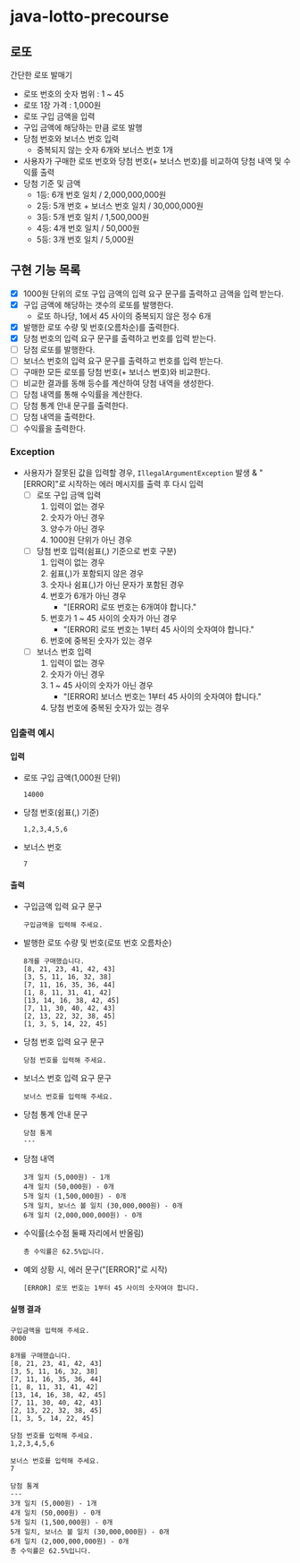 # java-lotto-precourse

## 로또

간단한 로또 발매기

- 로또 번호의 숫자 범위 : 1 ~ 45
- 로또 1장 가격 : 1,000원
- 로또 구입 금액을 입력
- 구입 금액에 해당하는 만큼 로또 발행
- 당첨 번호와 보너스 번호 입력
    - 중복되지 않는 숫자 6개와 보너스 번호 1개
- 사용자가 구매한 로또 번호와 당첨 번호(+ 보너스 번호)를 비교하여 당첨 내역 및 수익률 출력
- 당첨 기준 및 금액
    - 1등: 6개 번호 일치 / 2,000,000,000원
    - 2등: 5개 번호 + 보너스 번호 일치 / 30,000,000원
    - 3등: 5개 번호 일치 / 1,500,000원
    - 4등: 4개 번호 일치 / 50,000원
    - 5등: 3개 번호 일치 / 5,000원

## 구현 기능 목록

- [x] 1000원 단위의 로또 구입 금액의 입력 요구 문구를 출력하고 금액을 입력 받는다.
- [x] 구입 금액에 해당하는 갯수의 로또를 발행한다.
    - 로또 하나당, 1에서 45 사이의 중복되지 않은 정수 6개
- [x] 발행한 로또 수량 및 번호(오름차순)를 출력한다.
- [x] 당첨 번호의 입력 요구 문구를 출력하고 번호를 입력 받는다.
- [ ] 당첨 로또를 발행한다.
- [ ] 보너스 번호의 입력 요구 문구를 출력하고 번호를 입력 받는다.
- [ ] 구매한 모든 로또를 당첨 번호(+ 보너스 번호)와 비교한다.
- [ ] 비교한 결과를 동해 등수를 계산하여 당첨 내역을 생성한다.
- [ ] 당첨 내역를 통해 수익률을 계산한다.
- [ ] 당첨 통계 안내 문구를 출력한다.
- [ ] 당첨 내역을 출력한다.
- [ ] 수익률을 출력한다.

### Exception

- 사용자가 잘못된 값을 입력할 경우, `IllegalArgumentException` 발생 & "[ERROR]"로 시작하는 에러 메시지를 출력 후 다시 입력
    - [ ] 로또 구입 금액 입력
        1. 입력이 없는 경우
        2. 숫자가 아닌 경우
        3. 양수가 아닌 경우
        4. 1000원 단위가 아닌 경우
    - [ ] 당첨 번호 입력(쉼표(,) 기준으로 번호 구분)
        1. 입력이 없는 경우
        2. 쉼표(,)가 포함되지 않은 경우
        3. 숫자나 쉼표(,)가 아닌 문자가 포함된 경우
        4. 번호가 6개가 아닌 경우
            - "[ERROR] 로또 번호는 6개여야 합니다."
        5. 번호가 1 ~ 45 사이의 숫자가 아닌 경우
            - "[ERROR] 로또 번호는 1부터 45 사이의 숫자여야 합니다."
        6. 번호에 중복된 숫자가 있는 경우
    - [ ] 보너스 번호 입력
        1. 입력이 없는 경우
        2. 숫자가 아닌 경우
        3. 1 ~ 45 사이의 숫자가 아닌 경우
            - "[ERROR] 보너스 번호는 1부터 45 사이의 숫자여야 합니다."
        4. 당첨 번호에 중복된 숫자가 있는 경우

### 입출력 예시

#### 입력

- 로또 구입 금액(1,000원 단위)
    ```
    14000
    ```

- 당첨 번호(쉼표(,) 기준)
    ```
    1,2,3,4,5,6
    ```

- 보너스 번호
    ```
    7
    ```

#### 출력

- 구입금액 입력 요구 문구
    ```
    구입금액을 입력해 주세요.
    ```

- 발행한 로또 수량 및 번호(로또 번호 오름차순)
    ```
    8개를 구매했습니다.
    [8, 21, 23, 41, 42, 43]
    [3, 5, 11, 16, 32, 38]
    [7, 11, 16, 35, 36, 44]
    [1, 8, 11, 31, 41, 42]
    [13, 14, 16, 38, 42, 45]
    [7, 11, 30, 40, 42, 43]
    [2, 13, 22, 32, 38, 45]
    [1, 3, 5, 14, 22, 45]
    ```

- 당첨 번호 입력 요구 문구
    ```
    당첨 번호를 입력해 주세요.
    ```  

- 보너스 번호 입력 요구 문구
    ```
    보너스 번호를 입력해 주세요.
    ```  

- 당첨 통계 안내 문구
    ```
    당첨 통계
    ---
    ```  

- 당첨 내역
    ```
    3개 일치 (5,000원) - 1개
    4개 일치 (50,000원) - 0개
    5개 일치 (1,500,000원) - 0개
    5개 일치, 보너스 볼 일치 (30,000,000원) - 0개
    6개 일치 (2,000,000,000원) - 0개
    ```

- 수익률(소수점 둘째 자리에서 반올림)
    ```
    총 수익률은 62.5%입니다.
    ```

- 예외 상황 시, 에러 문구("[ERROR]"로 시작)
    ```
    [ERROR] 로또 번호는 1부터 45 사이의 숫자여야 합니다.
    ```

#### 실행 결과

```
구입금액을 입력해 주세요.
8000

8개를 구매했습니다.
[8, 21, 23, 41, 42, 43] 
[3, 5, 11, 16, 32, 38] 
[7, 11, 16, 35, 36, 44] 
[1, 8, 11, 31, 41, 42] 
[13, 14, 16, 38, 42, 45] 
[7, 11, 30, 40, 42, 43] 
[2, 13, 22, 32, 38, 45] 
[1, 3, 5, 14, 22, 45]

당첨 번호를 입력해 주세요.
1,2,3,4,5,6

보너스 번호를 입력해 주세요.
7

당첨 통계
---
3개 일치 (5,000원) - 1개
4개 일치 (50,000원) - 0개
5개 일치 (1,500,000원) - 0개
5개 일치, 보너스 볼 일치 (30,000,000원) - 0개
6개 일치 (2,000,000,000원) - 0개
총 수익률은 62.5%입니다.
```
